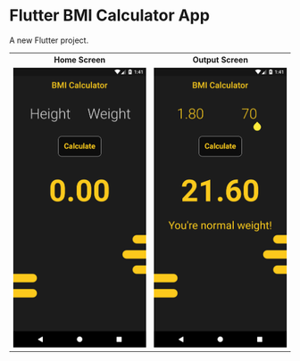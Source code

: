 # Flutter BMI Calculator App

A new Flutter project.


<table>
  <tr>
    <th>Home Screen</th>
     <th>Output Screen</th>
  </tr>
  <tr>
    <td><img src="https://github.com/MSahirullah/Flutter-BMI-Calculator-App/blob/main/screenshots/Screenshot_01.png" width=300 ></td>
    <td><img src="https://github.com/MSahirullah/Flutter-BMI-Calculator-App/blob/main/screenshots/Screenshot_02.png" width=300></td>
  </tr>
 </table>
